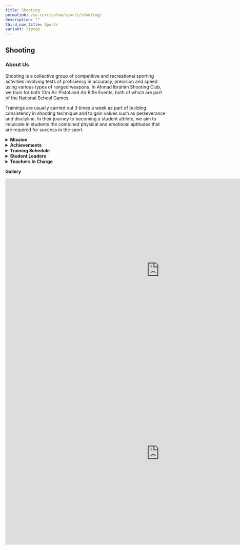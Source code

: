 ```yaml
---
title: Shooting
permalink: /co-curriculum/sports/shooting/
description: ""
third_nav_title: Sports
variant: tiptap
---
```

<h2>Shooting</h2>
<h3>About Us</h3>
<p>Shooting is a collective group of competitive and recreational sporting
activities involving tests of proficiency in accuracy, precision and speed
using various types of ranged weapons. In Ahmad Ibrahim Shooting Club,
we train for both 10m Air Pistol and Air Rifle Events, both of which are
part of the National School Games.</p>
<p>Trainings are usually carried out 3 times a week as part of building consistency
in shooting technique and to gain values such as perseverance and discipline.
In their journey to becoming a student athlete, we aim to inculcate in
students the combined physical and emotional aptitudes that are required
for success in the sport.</p>
<p></p>
<div data-type="detailGroup" class="isomer-accordion-group isomer-accordion isomer-accordion-white">
<details class="isomer-details">
<summary><strong>Mission</strong>
</summary>
<div data-type="detailsContent" class="isomer-details-content">
<p>To nurture athletes that are disciplined and focused through a sport that
places emphasis on mental resilience and consistency.</p>
</div>
</details>
</div>
<div data-type="detailGroup" class="isomer-accordion-group isomer-accordion isomer-accordion-white">
<details class="isomer-details">
<summary><strong>Achievements</strong>
</summary>
<div data-type="detailsContent" class="isomer-details-content">
<p><strong><u>National Shooting Championships</u></strong>
</p>
<p><strong><u>2023<br></u>B Girls Rifle<br></strong>National: Champion</p>
<ul data-tight="true" class="tight">
<li>
<p>Tan Wee Xuan, Wichelle</p>
</li>
<li>
<p>Gao Xinyue</p>
</li>
<li>
<p>Ong Jia Yee (Wang Jiayi)</p>
</li>
<li>
<p>Erinna Qusyairah Binte Eddy Amin</p>
</li>
<li>
<p>Oh Hwee Teng Joey</p>
</li>
<li>
<p>Nyla Batrisyia Evbuomwan</p>
</li>
</ul>
<p>
<br>Air Rifle Women Rank 4</p>
<ul data-tight="true" class="tight">
<li>
<p>Oh Hwee Teng Joey</p>
</li>
</ul>
<p>
<br>Air Rifle Women Rank 6</p>
<ul data-tight="true" class="tight">
<li>
<p>Tan Wee Xuan, Wichelle</p>
</li>
</ul>
<p>
<br>Air Rifle Women Rank 7</p>
<ul data-tight="true" class="tight">
<li>
<p>Gao Xinyue</p>
</li>
</ul>
<p>
<br>Air Rifle Women Rank 10</p>
<ul data-tight="true" class="tight">
<li>
<p>Erinna Qusyairah Binte Eddy Amin</p>
</li>
</ul>
<p><strong>B Girls Pistol<br></strong>National: Champion</p>
<ul data-tight="true" class="tight">
<li>
<p>Lin Yuxuan</p>
</li>
<li>
<p>Chew Yee Sin</p>
</li>
<li>
<p>Liu Ho Man Meagan</p>
</li>
<li>
<p>Michelle Khoo Xin Yu</p>
</li>
<li>
<p>Toh Jin Yi Jamie</p>
</li>
</ul>
<p>
<br>Air Pistol Women Champion</p>
<ul data-tight="true" class="tight">
<li>
<p>Chew Yee Sin</p>
</li>
</ul>
<p>
<br>Air Pistol Women Rank 4</p>
<ul data-tight="true" class="tight">
<li>
<p>Tan Yi Jin</p>
</li>
</ul>
<p>
<br>Air Pistol Women Rank 5</p>
<ul data-tight="true" class="tight">
<li>
<p>Lin Yuxuan</p>
</li>
</ul>
<p><strong>B Boys Rifle<br></strong>Air Rifle Men Rank 15</p>
<ul data-tight="true" class="tight">
<li>
<p>Toh Jin An, Brandon</p>
</li>
</ul>
<p><strong>B Boys Pistol<br></strong>
</p>
<ul data-tight="true" class="tight">
<li>
<p>N.A</p>
</li>
</ul>
<p><strong>C Girls Rifle<br></strong>
</p>
<ul data-tight="true" class="tight">
<li>
<p>N.A</p>
</li>
</ul>
<p><strong>C Girls Pistol<br></strong>
</p>
<ul data-tight="true" class="tight">
<li>
<p>N.A</p>
</li>
</ul>
<p><strong>C Boys Rifle<br></strong>
</p>
<ul data-tight="true" class="tight">
<li>
<p>N.A</p>
</li>
</ul>
<p><strong>C Boys Pistol<br></strong>
</p>
<ul data-tight="true" class="tight">
<li>
<p>N.A</p>
</li>
</ul>
<p><strong><u>2022<br></u>B Girls Rifle<br></strong>
</p>
<ul data-tight="true" class="tight">
<li>
<p>N.A</p>
</li>
</ul>
<p><strong>B Girls Pistol<br></strong>National: 3rd</p>
<ul data-tight="true" class="tight">
<li>
<p>Tan Yi Jin</p>
</li>
<li>
<p>Chew Yee Sin</p>
</li>
<li>
<p>Ho Yi Xuan, Chloe</p>
</li>
<li>
<p>Aragon Janna Francheska Cabillo</p>
</li>
</ul>
<p><strong>B Boys Rifle<br></strong>
</p>
<ul data-tight="true" class="tight">
<li>
<p>N.A</p>
</li>
</ul>
<p><strong>B Boys Pistol<br></strong>
</p>
<ul data-tight="true" class="tight">
<li>
<p>N.A</p>
</li>
</ul>
<p><strong>C Girls Rifle<br></strong>National: 4th</p>
<ul data-tight="true" class="tight">
<li>
<p>Tan Wee Xuan Wichelle</p>
</li>
<li>
<p>Oh Kwee Teng Joey</p>
</li>
<li>
<p>Ong Jia Yee Erinna</p>
</li>
<li>
<p>Qusyairah Binte Eddy Amin</p>
</li>
</ul>
<p><strong>C Girls Pistol<br></strong>
</p>
<ul data-tight="true" class="tight">
<li>
<p>N.A</p>
</li>
</ul>
<p><strong>C Boys Rifle<br></strong>
</p>
<ul data-tight="true" class="tight">
<li>
<p>N.A</p>
</li>
</ul>
<p><strong>C Boys Pistol<br></strong>
</p>
<ul data-tight="true" class="tight">
<li>
<p>N.A</p>
</li>
</ul>
<p><strong><u>2021<br></u>B Girls Rifle<br></strong>National: 4th</p>
<ul data-tight="true" class="tight">
<li>
<p>Nur Sara Insyira</p>
</li>
<li>
<p>Wong Yu Xuan</p>
</li>
<li>
<p>Pang Xin Tong</p>
</li>
<li>
<p>Chong Xue Min</p>
</li>
</ul>
<p><strong>B Girls Pistol<br></strong>
</p>
<ul data-tight="true" class="tight">
<li>
<p>N.A</p>
</li>
</ul>
<p><strong>B Boys Rifle<br></strong>
</p>
<ul data-tight="true" class="tight">
<li>
<p>N.A</p>
</li>
</ul>
<p><strong>B Boys Pistol<br></strong>
</p>
<ul data-tight="true" class="tight">
<li>
<p>N.A</p>
</li>
</ul>
<p><strong>C Girls Rifle<br></strong>
</p>
<ul data-tight="true" class="tight">
<li>
<p>N.A</p>
</li>
</ul>
<p><strong>C Girls Pistol<br></strong>
</p>
<ul data-tight="true" class="tight">
<li>
<p>N.A</p>
</li>
</ul>
<p><strong>C Boys Rifle<br></strong>
</p>
<ul data-tight="true" class="tight">
<li>
<p>N.A</p>
</li>
</ul>
<p><strong>C Boys Pistol<br></strong>
</p>
<ul data-tight="true" class="tight">
<li>
<p>N.A</p>
</li>
</ul>
<p><strong><u>2020<br></u>B Girls Rifle<br></strong>
</p>
<ul data-tight="true" class="tight">
<li>
<p>N.A</p>
</li>
</ul>
<p><strong>B Girls Pistol<br></strong>
</p>
<ul data-tight="true" class="tight">
<li>
<p>N.A</p>
</li>
</ul>
<p><strong>B Boys Rifle<br></strong>
</p>
<ul data-tight="true" class="tight">
<li>
<p>N.A</p>
</li>
</ul>
<p><strong>B Boys Pistol<br></strong>
</p>
<ul data-tight="true" class="tight">
<li>
<p>N.A</p>
</li>
</ul>
<p><strong>C Girls Rifle<br></strong>
</p>
<ul data-tight="true" class="tight">
<li>
<p>N.A</p>
</li>
</ul>
<p><strong>C Girls Pistol<br></strong>
</p>
<ul data-tight="true" class="tight">
<li>
<p>N.A</p>
</li>
</ul>
<p><strong>C Boys Rifle<br></strong>
</p>
<ul data-tight="true" class="tight">
<li>
<p>N.A</p>
</li>
</ul>
<p><strong>C Boys Pistol<br></strong>
</p>
<ul data-tight="true" class="tight">
<li>
<p>N.A</p>
</li>
</ul>
<p><strong><u>2019<br></u>B Girls<br></strong>Individual: Elisabeth Anne
Lawrence, 3rd Placing
<br>Team: 2nd Placing</p>
<ul data-tight="true" class="tight">
<li>
<p>Nur Sara Insyira</p>
</li>
<li>
<p>Emma Jane Pragasam</p>
</li>
<li>
<p>Elisabeth Anne Lawrence</p>
</li>
<li>
<p>Nur Yusrina</p>
</li>
</ul>
<p><strong>C Boys<br></strong>Individual: Ang Jun Kai, Ryan, 4th Placing</p>
<p><strong>C Girls</strong>
<br>Team: 3rd Placing</p>
<ul data-tight="true" class="tight">
<li>
<p>Aragon Janna Francheska Cabillo</p>
</li>
<li>
<p>Sayshaa Devi D/O Suresh</p>
</li>
<li>
<p>Chong Siew Fen</p>
</li>
<li>
<p>Chaw Min Min</p>
</li>
</ul>
<p><strong>Colours Award</strong>
</p>
<ul data-tight="true" class="tight">
<li>
<p>Emma Jane Prasagam</p>
</li>
<li>
<p>Nur Yusrina Binte Yusni</p>
</li>
<li>
<p>Elisabeth Anne Lawrence</p>
</li>
<li>
<p>Nur Sara Insyira Binte Norhisham</p>
</li>
<li>
<p>Sayshaa Devi d/o Suresh</p>
</li>
<li>
<p>Ang Jun Kai, Ryan</p>
</li>
<li>
<p>Chaw Min Min</p>
</li>
<li>
<p>Chong Siew Fen</p>
</li>
<li>
<p>Aragon Janna Francheska Cabillo</p>
</li>
</ul>
<p><strong><u>2018<br></u></strong>- Individual 1st for 'B' Div Air Pistol
Men :&nbsp;Bryon Lim Guan Jie
<br>- Team 3rd for 'C' Div Air Rifle Women
<br>- Team 3rd for 'B' Div Air Rifle Men
<br>- Team 4th for 'B' Div Air Pistol Men</p>
<p><strong>2017<br></strong>- Individual 1st for ‘C’ Div Air Pistol Women:
Choong Yuki
<br>- Individual 1st for ‘B’ Div Air Rifle Women : Lee Kelli-Ann
<br>- Individual 4th for 'B' Div Air Pistol Men : Bryon Lim Guan Jie</p>
<p><strong>2016</strong>
</p>
<p>- Individual 3rd for ‘C’ Div Air Rifle Men : Lutfi Bin Mohamed Zulnizan&nbsp;</p>
<p>- Individual 1st for ‘C’ Div Air Pistol Men : Bryon Lim Guan Jie&nbsp;</p>
<p>- Team 4th for ‘C’ Div Air Pistol Men</p>
<p>- Team 1st for ‘B’ Div Air Rifle Women&nbsp;</p>
<p>- Team 4th for ‘B’ Div Air Rifle Men</p>
<p>&nbsp;</p>
<p><strong><u>East Asia Youth Airgun Competition 2017</u></strong>
</p>
<p>- Bryon Lim in Singapore National Youth Team (2nd)</p>
<p>&nbsp;</p>
<p><strong><u>NTU Invitational Shoot</u><br></strong>
</p>
<p><strong>2018</strong>
</p>
<p>- Team 1st for ‘B’ Div Air Pistol Men&nbsp;</p>
<p>- Team 1st for ‘C’ Div Air Pistol Women</p>
<p>- Team 3rd for ‘C’ Div Air Pistol Men</p>
<p>- Individual 2ns for 'B' Div Air Pistol Men: Bryon Lim Guan Jie&nbsp;</p>
<p>- Individual 3rd for 'B' Div Air Rifle Men: Aaron Mikael Suhairi</p>
<p>- Individual 3rd for 'C' Div Air Pistol Women: Tan Ru Bing, Rachel</p>
<p>&nbsp;</p>
<p><strong>2017</strong>
</p>
<p>- Team 2nd for ‘B’ Div Air Pistol Men&nbsp;</p>
<p>- Team 2nd for ‘B’ Div Air Rifle Women&nbsp;</p>
<p>- Team 2nd for ‘C’ Div Air Rifle Women</p>
<p>- Team 2nd for ‘C’ Div Air Pistol Women</p>
<p>- Team 2nd for ‘C’ Div Air Pistol Men</p>
<p>- Individual 1st for ‘B’ Div Air Pistol Women : Chen Leyi</p>
<p>&nbsp;</p>
<p><strong><u>NJC invitational Shoot 2017<br></u></strong>- Individual 1st
for ‘C’ Div Air Rifle Men : Suhairi Aaron</p>
<p>&nbsp;</p>
<p><strong><u>Singapore Youth Olympic Festival 2017&nbsp;<br></u></strong>
</p>
<p>- Individual 3rd Under 13 : Tan Ru Bing Rachel&nbsp;</p>
<p>- Individual 3rd Under 13 : Nurhanis Nabilah Binte Mohammad Azli</p>
<p>- Individual 1st Under 17 : Kelli-Ann- Individual 2nd Under 15 : Suhairi
Aaron</p>
</div>
</details>
</div>
<div data-type="detailGroup" class="isomer-accordion-group isomer-accordion isomer-accordion-white">
<details class="isomer-details">
<summary><strong>Training Schedule</strong>
</summary>
<div data-type="detailsContent" class="isomer-details-content">
<p><strong>Mondays &amp; Wednesdays<br></strong>3.00 pm - 5.00 pm</p>
<p><strong>Fridays<br></strong>1.30 pm - 4.30 PM</p>
</div>
</details>
</div>
<div data-type="detailGroup" class="isomer-accordion-group isomer-accordion isomer-accordion-white">
<details class="isomer-details">
<summary><strong>Student Leaders</strong>
</summary>
<div data-type="detailsContent" class="isomer-details-content">
<p><strong>Club Captains<br></strong>PANG XIN TONG
<br>SAYSHAA DEVI D/O SURESH</p>
<p><strong>Club Vice-captains<br></strong>ANG JUN KAI, RYAN
<br>CHONG SIEW FEN</p>
<p><strong>Training Leaders<br></strong>CHAW MIN MIN
<br>SAW KAI LI KELLY
<br>CHONG XUE MIN</p>
</div>
</details>
</div>
<div data-type="detailGroup" class="isomer-accordion-group isomer-accordion isomer-accordion-white">
<details class="isomer-details">
<summary><strong>Teachers In Charge</strong>
</summary>
<div data-type="detailsContent" class="isomer-details-content">
<p><strong>Mr Luo Zhengyang (OIC)<br>Contact:&nbsp;<a href="mailto:luo_zhengyang@moe.edu.sg" rel="noopener noreferrer nofollow" target="">luo_zhengyang@moe.edu.sg</a></strong>
</p>
<p>Mr Mohamed Fauzi Bin Husin</p>
<p>Mr Tan Boon Seng</p>
<p>Mdm Nurhumairah Bte Mohd Akip</p>
</div>
</details>
</div>
<p><strong>Gallery</strong>
</p>
<div class="iframe-wrapper">
<iframe height="569" width="960" allowfullscreen="true" frameborder="0" src="https://docs.google.com/presentation/d/e/2PACX-1vSjVT39CE2Ad_yMsmaQeN2WNuA5RFLrOrfoR3rTNKdMg-jzzLmYKOEIahi3JM9uZ7kLO_S6wJzls6l6/embed?start=true&amp;loop=true&amp;delayms=3000"></iframe>
</div>
<div class="iframe-wrapper">
<iframe height="569" width="960" allowfullscreen="true" frameborder="0" src="https://docs.google.com/presentation/d/e/2PACX-1vSjVT39CE2Ad_yMsmaQeN2WNuA5RFLrOrfoR3rTNKdMg-jzzLmYKOEIahi3JM9uZ7kLO_S6wJzls6l6/embed?start=true&amp;loop=true&amp;delayms=3000"></iframe>
</div>
<p></p>
